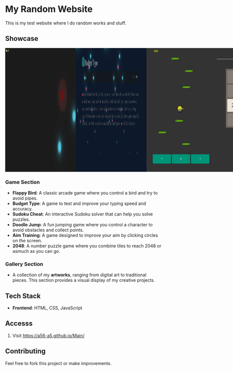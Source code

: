 # My Random Website

This is my test website where I do random works and stuff. 

## Showcase
<div style="display: flex; justify-content: space-around;">
<img src="pics/333.png" alt="Doodle Jump" width="45%" />
<img src="pics/444.png" alt="Doodle Jump" width="45%" />
<img src="pics/111.jpg" alt="Sudoku Solver" width="45%" />
<img src="pics/222.png" alt="Doodle Jump" width="45%" />
</div>

### Game Section
- **Flappy Bird**: A classic arcade game where you control a bird and try to avoid pipes.
- **Budget Type**: A game to test and improve your typing speed and accuracy.
- **Sudoku Cheat**: An interactive Sudoku solver that can help you solve puzzles.
- **Doodle Jump**: A fun jumping game where you control a character to avoid obstacles and collect points.
- **Aim Training**: A game designed to improve your aim by clicking circles on the screen.
- **2048**: A number puzzle game where you combine tiles to reach 2048 or asmuch as you can go.

### Gallery Section
- A collection of my **artworks**, ranging from digital art to traditional pieces. This section provides a visual display of my creative projects.

## Tech Stack
- **Frontend**: HTML, CSS, JavaScript

## Accesss
1. Visit https://a56-a5.github.io/Main/

## Contributing
Feel free to fork this project or make improvements.

